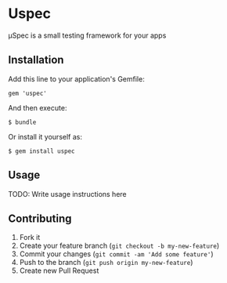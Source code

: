 Uspec
=====

μSpec is a small testing framework for your apps

Installation
------------

Add this line to your application's Gemfile:

    gem 'uspec'

And then execute:

    $ bundle

Or install it yourself as:

    $ gem install uspec

Usage
-----

TODO: Write usage instructions here

Contributing
------------

1. Fork it
2. Create your feature branch (`git checkout -b my-new-feature`)
3. Commit your changes (`git commit -am 'Add some feature'`)
4. Push to the branch (`git push origin my-new-feature`)
5. Create new Pull Request
